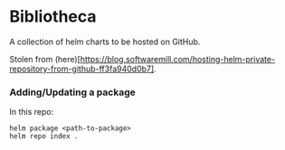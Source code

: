 # Bibliotheca

A collection of helm charts to be hosted on GitHub.

Stolen from (here)[https://blog.softwaremill.com/hosting-helm-private-repository-from-github-ff3fa940d0b7].

### Adding/Updating a package

In this repo:

```
helm package <path-to-package>
helm repo index .
```

